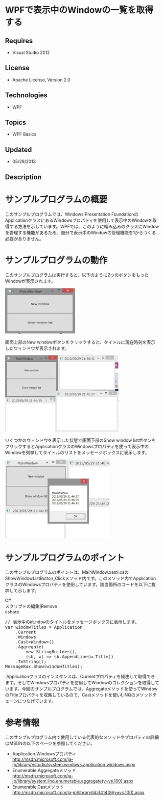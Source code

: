 # WPFで表示中のWindowの一覧を取得する
## Requires
- Visual Studio 2012
## License
- Apache License, Version 2.0
## Technologies
- WPF
## Topics
- WPF Basics
## Updated
- 05/29/2013
## Description

<h1>サンプルプログラムの概要</h1>
<p>このサンプルプログラムでは、Windows Presentation FoundationのApplicationクラスにあるWindowsプロパティを使用して表示中のWindowを取得する方法を示しています。WPFでは、このように組み込みのクラスにWindowを管理する機能があるため、自分で表示中のWindowの管理機能を1からつくる必要がありません。</p>
<h1>サンプルプログラムの動作</h1>
<p>このサンプルプログラムは実行すると、以下のように2つのボタンをもったWindowが表示されます。</p>
<p><img id="82834" src="82834-ws000000.jpg" alt="" width="228" height="148"></p>
<p>画面上部のNew windowボタンをクリックすると、タイトルに現在時刻を表示したウィンドウが表示されます。</p>
<p><img id="82835" src="82835-ws000001.jpg" alt="" width="370" height="249"></p>
<p>いくつかのウィンドウを表示した状態で画面下部のShow window listボタンをクリックするとApplicationクラスのWindowsプロパティを使って表示中のWindowを列挙してタイトルのリストをメッセージボックスに表示します。</p>
<p><img id="82836" src="82836-ws000002.jpg" alt="" width="341" height="256"></p>
<h1>サンプルプログラムのポイント</h1>
<p>このサンプルプログラムのポイントは、MainWindow.xaml.csのShowWindowListButton_Clickメソッド内です。このメソッド内でApplicationクラスのWindowsプロパティを使用しています。該当箇所のコードを以下に抜粋して示します。</p>
<p></p>
<div class="scriptcode">
<div class="pluginEditHolder" pluginCommand="mceScriptCode">
<div class="title"><span>C#</span></div>
<div class="pluginLinkHolder"><span class="pluginEditHolderLink">スクリプトの編集</span>|<span class="pluginRemoveHolderLink">Remove</span></div>
<span class="hidden">csharp</span>

<div class="preview">
<pre class="csharp"><span class="cs__com">//&nbsp;表示中のWindowのタイトルをメッセージボックスに表示します。</span>&nbsp;
var&nbsp;windowTitles&nbsp;=&nbsp;Application&nbsp;
&nbsp;&nbsp;&nbsp;&nbsp;.Current&nbsp;
&nbsp;&nbsp;&nbsp;&nbsp;.Windows&nbsp;
&nbsp;&nbsp;&nbsp;&nbsp;.Cast&lt;Window&gt;()&nbsp;
&nbsp;&nbsp;&nbsp;&nbsp;.Aggregate(&nbsp;
&nbsp;&nbsp;&nbsp;&nbsp;&nbsp;&nbsp;&nbsp;&nbsp;<span class="cs__keyword">new</span>&nbsp;StringBuilder(),&nbsp;
&nbsp;&nbsp;&nbsp;&nbsp;&nbsp;&nbsp;&nbsp;&nbsp;(sb,&nbsp;w)&nbsp;=&gt;&nbsp;sb.AppendLine(w.Title))&nbsp;
&nbsp;&nbsp;&nbsp;&nbsp;.ToString();&nbsp;
MessageBox.Show(windowTitles);&nbsp;
</pre>
</div>
</div>
</div>
<div class="endscriptcode">&nbsp;Applicationクラスのインスタンスは、Currentプロパティを経由して取得できます。そしてWindowsプロパティを使用してWindowのコレクションを取得しています。今回のサンプルプログラムでは、Aggregateメソッドを使ってWindowのTitleプロパティを収集しているので、Castメソッドを使いLINQのメソッドチェーンにつなげています。</div>
<p></p>
<h1>参考情報</h1>
<p>このサンプルプログラム内で使用している代表的なメソッドやプロパティの詳細はMSDNの以下のページを参照してください。</p>
<ul>
<li>Application.Windowsプロパティ<br>
<a href="http://msdn.microsoft.com/ja-jp/library/vstudio/system.windows.application.windows.aspx">http://msdn.microsoft.com/ja-jp/library/vstudio/system.windows.application.windows.aspx</a>
</li><li>Enumerable.Aggregateメソッド<br>
<a href="http://msdn.microsoft.com/ja-jp/library/system.linq.enumerable.aggregate(v=vs.100).aspx">http://msdn.microsoft.com/ja-jp/library/system.linq.enumerable.aggregate(v=vs.100).aspx</a>
</li><li>Enumerable.Castメソッド<br>
<a href="http://msdn.microsoft.com/ja-jp/library/bb341406(v=vs.100).aspx">http://msdn.microsoft.com/ja-jp/library/bb341406(v=vs.100).aspx</a>
</li></ul>
